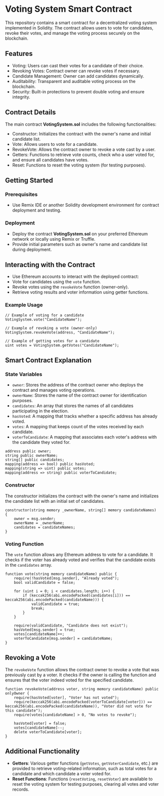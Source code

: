 # Voting System Smart Contract

This repository contains a smart contract for a decentralized voting system implemented in Solidity. The contract allows users to vote for candidates, revoke their votes, and manage the voting process securely on the blockchain.

## Features

* Voting: Users can cast their votes for a candidate of their choice.
* Revoking Votes: Contract owner can revoke votes if necessary.
* Candidate Management: Owner can add candidates dynamically.
* Auditability: Transparent and auditable voting process on the blockchain.
* Security: Built-in protections to prevent double voting and ensure integrity.

## Contract Details

The main contract **VotingSystem.sol** includes the following functionalities:

* Constructor: Initializes the contract with the owner's name and initial candidate list.
* Vote: Allows users to vote for a candidate.
* RevokeVote: Allows the contract owner to revoke a vote cast by a user.
* Getters: Functions to retrieve vote counts, check who a user voted for, and ensure all candidates have votes.
* Reset: Functions to reset the voting system (for testing purposes).

## Getting Started

### Prerequisites

* Use Remix IDE or another Solidity development environment for contract deployment and testing.

### Deployment

* Deploy the contract **VotingSystem.sol** on your preferred Ethereum network or locally using Remix or Truffle.
* Provide initial parameters such as owner's name and candidate list during deployment.

## Interacting with the Contract

* Use Ethereum accounts to interact with the deployed contract:
 *   Vote for candidates using the ```vote``` function.
 *   Revoke votes using the ```revokeVote``` function (owner-only).
 *   Retrieve voting results and voter information using getter functions.

### Example Usage

```
// Example of voting for a candidate
VotingSystem.vote("CandidateName");

// Example of revoking a vote (owner-only)
VotingSystem.revokeVote(address, "CandidateName");

// Example of getting votes for a candidate
uint votes = VotingSystem.getVotes("CandidateName");
```
## Smart Contract Explanation

### State Variables

* ```owner```: Stores the address of the contract owner who deploys the contract and manages voting operations.
* ```ownerName```: Stores the name of the contract owner for identification purposes.
* ```candidates```: An array that stores the names of all candidates participating in the election.
* ```hasVoted```: A mapping that tracks whether a specific address has already voted.
* ```votes```: A mapping that keeps count of the votes received by each candidate.
* ```voterToCandidate```: A mapping that associates each voter's address with the candidate they voted for.

```
address public owner;
string public ownerName;
string[] public candidates;
mapping(address => bool) public hasVoted;
mapping(string => uint) public votes;
mapping(address => string) public voterToCandidate;
```
### Constructor 

The constructor initializes the contract with the owner's name and initializes the candidate list with an initial set of candidates.

```
constructor(string memory _ownerName, string[] memory candidateNames) {
    owner = msg.sender;
    ownerName = _ownerName;
    candidates = candidateNames;
}
```
### Voting Function

The ```vote``` function allows any Ethereum address to vote for a candidate. It checks if the voter has already voted and verifies that the candidate exists in the ```candidates``` array.

```
function vote(string memory candidateName) public {
    require(!hasVoted[msg.sender], "Already voted");
    bool validCandidate = false;
    
    for (uint i = 0; i < candidates.length; i++) {
        if (keccak256(abi.encodePacked(candidates[i])) == keccak256(abi.encodePacked(candidateName))) {
            validCandidate = true;
            break;
        }
    }

    require(validCandidate, "Candidate does not exist");
    hasVoted[msg.sender] = true;
    votes[candidateName]++;
    voterToCandidate[msg.sender] = candidateName;
}
```
## Revoking a Vote

The ```revokeVote``` function allows the contract owner to revoke a vote that was previously cast by a voter. It checks if the owner is calling the function and ensures that the voter indeed voted for the specified candidate.

```
function revokeVote(address voter, string memory candidateName) public onlyOwner {
    require(hasVoted[voter], "Voter has not voted");
    require(keccak256(abi.encodePacked(voterToCandidate[voter])) == keccak256(abi.encodePacked(candidateName)), "Voter did not vote for this candidate");
    require(votes[candidateName] > 0, "No votes to revoke");
    
    hasVoted[voter] = false;
    votes[candidateName]--;
    delete voterToCandidate[voter];
}
```
## Additional Functionality

* **Getters**: Various getter functions (```getVotes```, ```getVoterCandidate```, etc.) are provided to retrieve voting-related information, such as total votes for a candidate and which candidate a voter voted for.
* **Reset Functions**: Functions (```resetVoting```, ```resetVoter```) are available to reset the voting system for testing purposes, clearing all votes and voter records.

